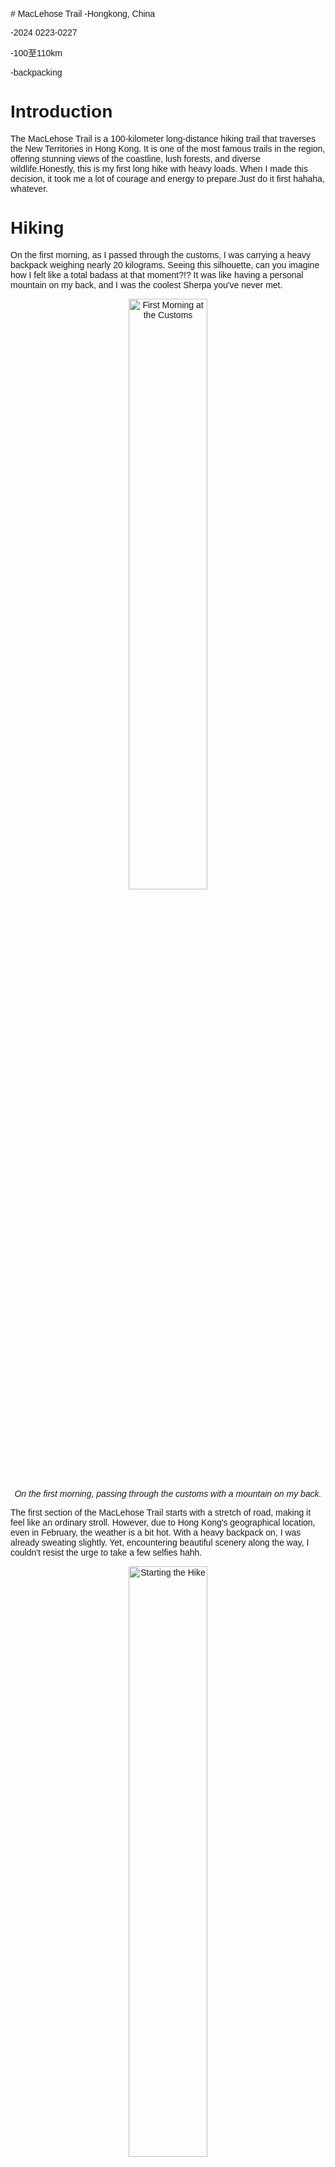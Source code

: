 <!DOCTYPE html>
<html lang="en">
<head>
<meta charset="UTF-8">
<meta name="viewport" content="width=device-width, initial-scale=1.0">
<style>
  /* 设置整个页面的样式 */
  body {
    margin: 10 auto;
    padding: 100px;
    font-family: Arial, sans-serif;
  }
  /* 设置中间内容区域的样式 */
  .content {
    width: 80%; /* 可以根据需要调整宽度 */
    margin: 0 auto; /* 上下0，左右自动，实现水平居中 */
    padding: 20px; /* 内边距 */
    box-shadow: 0 0 10px rgba(0, 0, 0, 0.1); /* 可选的阴影效果 */
    background-color: #fff; /* 背景颜色 */
  }
</style>
</head>
# MacLehose Trail
-Hongkong, China

-2024 0223-0227

-100至110km

-backpacking


# Introduction

The MacLehose Trail is a 100-kilometer long-distance hiking trail that traverses the New Territories in Hong Kong. It is one of the most famous trails in the region, offering stunning views of the coastline, lush forests, and diverse wildlife.Honestly, this is my first long hike with heavy loads. When I made this decision, it took me a lot of courage and energy to prepare.Just do it first hahaha, whatever.

# Hiking

On the first morning, as I passed through the customs, I was carrying a heavy backpack weighing nearly 20 kilograms. Seeing this silhouette, can you imagine how I felt like a total badass at that moment?!? It was like having a personal mountain on my back, and I was the coolest Sherpa you've never met.

<center><img src="M1.jpg" alt="First Morning at the Customs" style="width:50%;"/></center>

*<center>*On the first morning, passing through the customs with a mountain on my back.*</center>*

The first section of the MacLehose Trail starts with a stretch of road, making it feel like an ordinary stroll. However, due to Hong Kong's geographical location, even in February, the weather is a bit hot. With a heavy backpack on, I was already sweating slightly. Yet, encountering beautiful scenery along the way, I couldn't resist the urge to take a few selfies hahh.

<center><img src="M2.jpg" alt="Starting the Hike" style="width:50%;"/></center>

*<center>*A slight sheen of sweat all over, my face says it all—feeling pretty good at the moment.*</center>*

Finally, I arrived at the most beautiful spot of the entire journey—Po Pin Chau. Technically, it's not included in the official 100km of the MacLehose Trail, but that didn't matter to me. To reach the highest point of Po Pin Chau, it's a journey of going down and then up again. I made the very wise decision to leave my heavy backpack in a safe place and continue to Po Pin Chau lightly packed.

Standing on Po Pin Chau, with a gentle breeze blowing, I closed my eyes and listened carefully to the sound of the waves crashing against the rocks. It was a moment of pure serenity and joy.


<center><img src="M3.jpg" alt="Starting the Hike" style="width:50%;"/></center>

*<center>*The scenery of Po Pin Chau ranks in my top three along the MacLehose Trail.*</center>*

After nearly seven hours of hiking, I finally reached the first campsite near Ham Tin Wan. I had heard tales of the audacious wild boars in the area that would snatch food right from hikers' bags. True to the rumors, a wild boar snatched a backpack from a hiker just five or six meters away from me. He had to shout and wave his hiking pole to scare it off. To be honest, I had a hard time falling asleep at that night. The grunts of wild boars, the howling sea breeze, and the occasional sand falling from above my tent made for a challenging night, especially for someone with a bit of a cleanliness obsession. But I knew cleanliness was a luxury in the outdoors, so I just had to endure it. 

Adding to the misfortune, my throat began to ache severely, similar to when I hiked in the scorching heat of Beijing. It seemed my oral mucosa was damaged again, making it hard to swallow even water. I was even contemplating giving up if the pain persisted, as health comes first. That night, my mood was a mix of worry and defiance.

<center><img src="M4.jpg" alt="Starting the Hike" style="width:50%;"/></center>

*<center>*The sunrise at Ham Tin Wan was obscured by the poor weather at morning.*</center>*

The second day's trek was more grueling than I had anticipated: over 20 kilometers long, with a climb of more than 1500 meters, all while lugging heavy gear under a scorching sun, which led to hiking in the night. This was my first time having to traverse by night since the Dong Ling Mountain, not by choice. 

Thankfully, my teammates were supportive and dependable. Even though we didn't reach the Ma On Shan campsite until after ten o'clock, I felt a great sense of relief and a small amount of gratification for having conquered my fears. I slept comfortably that night, free from the disturbances of wild boars, with less wind and my body utterly exhausted. It turned out to be the most restful night of the entire trip!

<center><img src="M5.jpg" alt="Starting the Hike" style="width:50%;"/></center>

*<center>*You can tell I was sweating a lot by the way my hair looks.*</center>*

<center><img src="M6.jpg" alt="Starting the Hike" style="width:50%;"/></center>

*<center>*The night view of Hong Kong taken from the top of Ma On Shan.*</center>*

On the third day, we set off early and passed the M100 sign at around 2 p.m., marking 50 kilometers. Then we entered Lion Rock Country Park. At a viewing platform, I witnessed a beautiful sunset that even offered a view of Victoria Harbour. However, on a downhill section, I slipped and fell, resulting in three abrasions on my leg. Fortunately, I didn't hurt my knee or worse. Thanks to goodness. That wasn't the worst of it; in the following hours, I encountered the biggest challenge of this hike, if not ever. It's still frightening to recall, which also explains why I now refuse any routes that might involve night hiking. 

Two inexperienced female hikers walked heavily loaded in a deserted forest park after dark, with the occasional sounds of monkeys and possibly wild boars around, and perhaps seeing the glowing eyes of animals if you looked up. I can't describe the tension and fear of that moment through words now, and I really don't want to talk about it. But thankfully, we arrived at the campsite unscathed. I learned a lesson from this experience and certainly developed a psychological aversion to night hiking. I accept my own insignificance and fear, so I now refuse all routes that might involve night hiking.

<center><img src="M7.jpg" alt="Starting the Hike" style="width:50%;"/></center>

*<center>*The sunset at Lion Rock viewing platform.*</center>*

On the third night, we arrived at the Shek Mun barbecue campsite and quickly cooked noodles for dinner. We met a group of friendly foreigners who were barbecuing and singing a few meters away from us, and they kindly offered us chicken wings and other delicious food. However, fearing diarrhea, we politely declined their generosity. The night was also restless because we heard that some companions spotted wild boars, and with a trash can nearby, it was likely that the wild boars would come looking for food. 

Perhaps due to my fear and exhaustion that day, I slept soundly. The next morning, around six or seven, we were awakened by the enthusiastic greetings of some elderly locals, whose Cantonese we couldn't understand but whose warmth and loudness were unmistakable. We quickly packed up, and I checked my leg injuries, once again grateful that I hadn't hurt my knees or joints. Although it was painful, it was bearable. We hit the road. Having learned from the previous day's night hike, I set off quickly on my own that day. I traversed mountains and ridges and eventually arrived at the final campsite by five o'clock.

<center><img src="M8.jpg" alt="Starting the Hike" style="width:50%;"/></center>

*<center>*Only the four of us were camping, and the site was quite spacious.*</center>*

<center><img src="M9.jpg" alt="Starting the Hike" style="width:50%;"/></center>

*<center>*Sooooo lucky!It's just a flesh wound.I must be a person with a strong will.*</center>*

<center><img src="M10.jpg" alt="Starting the Hike" style="width:50%;"/></center>

*<center>*I can't help but lie down and enjoy the gentle breeze.*</center>*

The last day's journey was all cement ways, and it felt like my feet were about to smoke from all the walking, so I decided to switch to sandals. Sorry, I'm not advertising, but honestly, Montbell's sandals are incredibly comfortable. The four of us chatted as we walked, and in the last kilometer, we couldn't help but sprint towards the finish line. We made it! We did it! We're awesome!

<center><img src="M11.jpg" alt="Starting the Hike" style="width:50%;"/></center>

*<center>*I'm just a skinny porter. The bag was too heavy, and my feet were too sore.*</center>*

<center><img src="M12.jpg" alt="Starting the Hike" style="width:50%;"/></center>

*<center>*Standing next to the last marker M200, I was incredibly proud of myself!!!!*</center>*

# ending

This is my first true long-distance and heavy-load hiking, covering 100km with nearly 20 kilograms of weight on the first day. Even after completing these five days, my hips were bruised, my feet were blistered, and several of my toenails have blood spots from the strain, not to mention the sunburn. But I am completely enamored with long-distance backpacking.

The rewards it has given me far outweigh these physical injuries. It has allowed me to build my willpower, teamwork skills and so on. Most importantly, it has taught me that you can never truly know where your limits are. I have fallen in love with the sense of exploring the unknown and pushing my limits.

In the end, I would like to express my gratitude to everyone who helped me along the way. Your generosity in assisting me when I needed it most has shown me the power of kindness, and I will continue to pass it on. I am also grateful to those whom I was able to help; it was you who taught me that being a kind person is an incredibly joyful and fulfilling experience.

**Do good,feel good.**

**Thank god and everyone, of course including myself again.**















